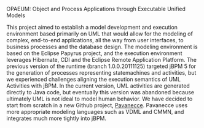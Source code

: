 OPAEUM: Object and Process Applications through Executable Unified Models

This project aimed to establish a model development and execution environment based primarily on UML that would 
allow for the modeling of complex, end-to-end applications, all the way from user interfaces, to business processes
and the database design. The modeling environment is based on the Eclipse Papyrus project, and the execution environment
leverages Hibernate, CDI and the Eclipse Remote Application Platform.
The previous version of the runtime (branch 1.0.0.20111125) targeted jBPM 5 for the generation of processes representing
statemachines and activities, but we experienced challenges aligning the execution semantics of UML Activities with jBPM. 
In the current version, UML activities are generated directly to Java code, but eventually this version was abandoned 
because ultimately UML is not ideal  to model human behavior.
We have decided to start from scratch in a new Github project, [Pavanecce](https://github.com/ifu-lobuntu/pavanecce/). 
Pavanecce uses more appropriate modeling languages such as VDML and CMMN, and integrates much more tightly into jBPM.

